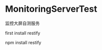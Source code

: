 MonitoringServerTest
====================

监控大屏自测服务

first install restify  

   npm install restify